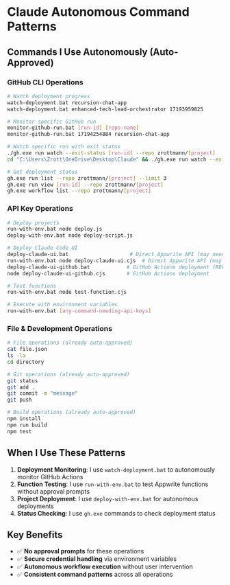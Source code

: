 # Claude Autonomous Command Patterns

## Commands I Use Autonomously (Auto-Approved)

### GitHub CLI Operations
```bash
# Watch deployment progress
watch-deployment.bat recursion-chat-app
watch-deployment.bat enhanced-tech-lead-orchestrator 17193959825

# Monitor specific GitHub run
monitor-github-run.bat [run-id] [repo-name]
monitor-github-run.bat 17194254884 recursion-chat-app

# Watch specific run with exit status
./gh.exe run watch --exit-status [run-id] --repo zrottmann/[project]
cd "C:\Users\Zrott\OneDrive\Desktop\Claude" && ./gh.exe run watch --exit-status [run-id] --repo zrottmann/[project]

# Get deployment status
gh.exe run list --repo zrottmann/[project] --limit 3
gh.exe run view [run-id] --repo zrottmann/[project]
gh.exe workflow list --repo zrottmann/[project]
```

### API Key Operations  
```bash
# Deploy projects
run-with-env.bat node deploy.js
deploy-with-env.bat node deploy-script.js

# Deploy Claude Code UI
deploy-claude-ui.bat                    # Direct Appwrite API (may need auth)
run-with-env.bat node deploy-claude-ui.cjs  # Direct Appwrite API (may need auth)
deploy-claude-ui-github.bat            # GitHub Actions deployment (RECOMMENDED)
node deploy-claude-ui-github.cjs       # GitHub Actions deployment

# Test functions
run-with-env.bat node test-function.cjs

# Execute with environment variables
run-with-env.bat [any-command-needing-api-keys]
```

### File & Development Operations
```bash
# File operations (already auto-approved)
cat file.json
ls -la
cd directory

# Git operations (already auto-approved)
git status
git add .
git commit -m "message"
git push

# Build operations (already auto-approved)  
npm install
npm run build
npm test
```

## When I Use These Patterns

1. **Deployment Monitoring**: I use `watch-deployment.bat` to autonomously monitor GitHub Actions
2. **Function Testing**: I use `run-with-env.bat` to test Appwrite functions without approval prompts
3. **Project Deployment**: I use `deploy-with-env.bat` for autonomous deployments
4. **Status Checking**: I use `gh.exe` commands to check deployment status

## Key Benefits

- ✅ **No approval prompts** for these operations
- ✅ **Secure credential handling** via environment variables
- ✅ **Autonomous workflow execution** without user intervention
- ✅ **Consistent command patterns** across all operations